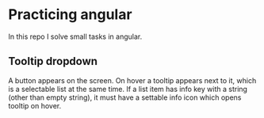 # Practicing angular
In this repo I solve small tasks in angular.

## Tooltip dropdown
A button appears on the screen. On hover a tooltip appears next to it, which is a selectable list at the same time. If a list item has info key with a string (other than empty string), it must have a settable info icon which opens tooltip on hover.